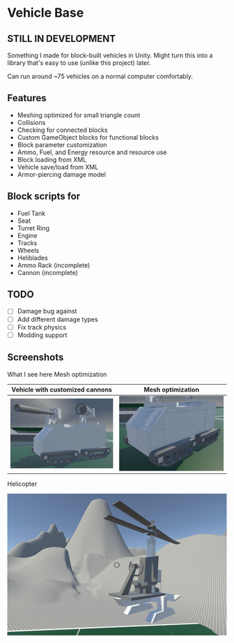 # Vehicle Base
## STILL IN DEVELOPMENT

Something I made for block-built vehicles in Unity. 
Might turn this into a library that's easy to use
(unlike this project) later. 

Can run around ~75 vehicles on a normal computer comfortably.

## Features
- Meshing optimized for small triangle count
- Collisions
- Checking for connected blocks
- Custom GameObject blocks for functional blocks
- Block parameter customization
- Ammo, Fuel, and Energy resource and resource use
- Block loading from XML
- Vehicle save/load from XML
- Armor-piercing damage model

## Block scripts for 
- Fuel Tank 
- Seat
- Turret Ring
- Engine
- Tracks
- Wheels
- Heliblades
- Ammo Rack (incomplete)
- Cannon (incomplete)
  
## TODO
- [ ] Damage bug against 
- [ ] Add different damage types
- [ ] Fix track physics
- [ ] Modding support

## Screenshots

What I see here                                     Mesh optimization

Vehicle with customized cannons   |  Mesh optimization
:--------------------------------:|:-------------------------:
![](screenshots/screenshot1.png)  |  ![this is screenshot](screenshots/meshoptimization.png)

Helicopter

![](screenshots/helicopter.png)